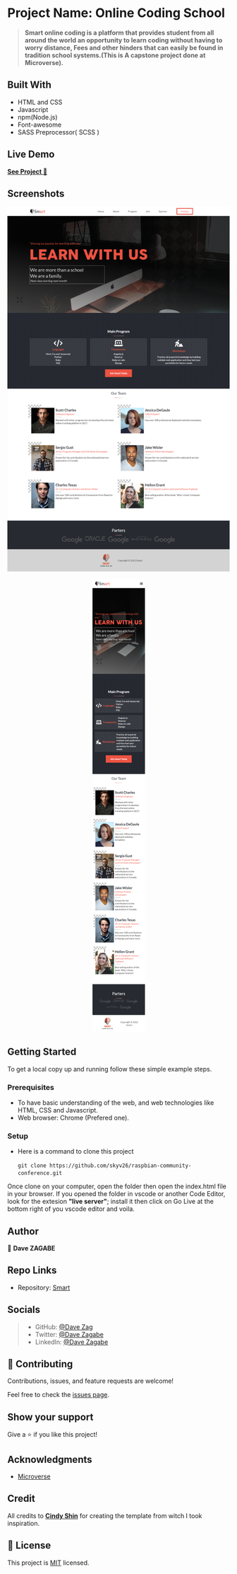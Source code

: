 
# Project Name: Online Coding School

>**Smart online coding is a platform that provides student from all around the world an opportunity to learn coding without having to worry distance, Fees and other hinders that can easily be found in tradition school systems.(This is A capstone project done at Microverse).**

## Built With

- HTML and CSS
- Javascript
- npm(Node.js)
- Font-awesome
- SASS Preprocessor( SCSS )

## Live Demo

[**See Project 🚀**](https://davezag.github.io/Connect-landing-page/)

<!-- 
## Video Demonstration

[**Watch**](https://drive.google.com/file/d/1bbrmptcndV7PmcIQx2JRe9mSgtyVfCMH/view?usp=sharing) -->

## Screenshots

![Desktop Design](./preview/screenshot-127.0.0.1_5500-2022.09.15-16_47_38.png)
 <p align="center">
  <img src="./preview/screenshot-127.0.0.1_5500-2022.09.15-16_52_09.png">
</p>

## Getting Started

To get a local copy up and running follow these simple example steps.

### Prerequisites

- To have basic understanding of the web, and web technologies like HTML, CSS and Javascript.
- Web browser: Chrome (Prefered one).

### Setup

- Here is a command to clone this project

  `git clone https://github.com/skyv26/raspbian-community-conference.git`

Once clone on your computer, open the folder then open the index.html file in your browser. If you opened the folder in vscode or another Code Editor, look for the extesion __"live server"__; install it then click on Go Live at the bottom right of you vscode editor and voila.

## Author

👤 **Dave ZAGABE**

## Repo Links

- Repository: [Smart](https://github.com/DaveZag/Connect-landing-page)

## Socials

>- GitHub: [@Dave Zag](https://github.com/DaveZag)
>- Twitter: [@Dave Zagabe](https://twitter.com/davezagabe2)
>- LinkedIn: [@Dave Zagabe](https://www.linkedin.com/in/dave-zagabe-03597a247/)

## 🤝 Contributing

Contributions, issues, and feature requests are welcome!

Feel free to check the [issues page](../../issues/).

## Show your support

Give a ⭐️ if you like this project!

## Acknowledgments

- [Microverse](https://github.com/microverseinc)

## Credit
All credits to
<a href="https://www.behance.net/adagio07" rel="noopener" target="_blank"><strong>Cindy Shin</strong></a>  for creating the template from witch I took inspiration.

## 📝 License

This project is [MIT](./LICENSE) licensed.
